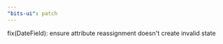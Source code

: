 ```yaml
---
"bits-ui": patch
---
```


fix(DateField): ensure attribute reassignment doesn't create invalid state
